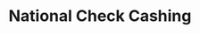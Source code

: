 ---
title: National Check Cashing
slug: national-check-cashing
updated-on: '2024-05-30T13:44:31.749Z'
created-on: '2024-05-30T13:41:46.671Z'
published-on: '2024-05-30T13:54:32.469Z'
f_city-state-2:
- cms/city/melbourne-fl.md
- cms/city/pensacola-fl.md
- cms/city/cocoa-fl.md
f_locations:
- cms/payday-loan/national-check-cashing-22767.md
- cms/payday-loan/national-check-cashing-22768.md
- cms/payday-loan/national-check-cashing-22769.md
- cms/payday-loan/national-check-cashing-22770.md
- cms/payday-loan/national-check-cashing-22771.md
f_states:
- cms/state/florida.md
layout: '[company].html'
tags: company
---